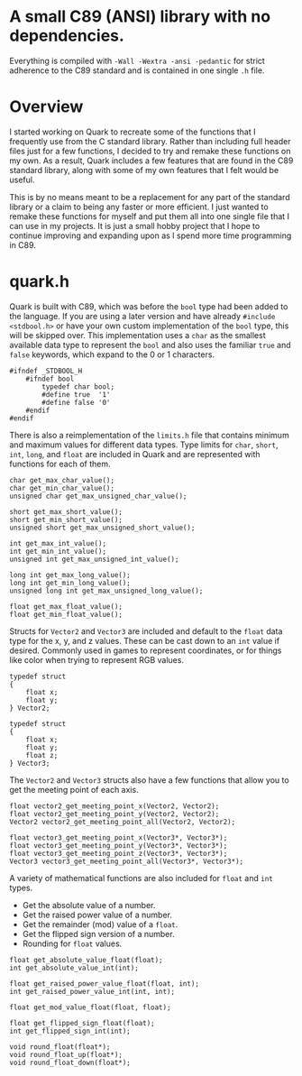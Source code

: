 # A small C89 (ANSI) library with no dependencies.
Everything is compiled with ```-Wall -Wextra -ansi -pedantic``` for strict adherence to the C89 standard and is contained in one single ```.h``` file.

# Overview

I started working on Quark to recreate some of the functions that I frequently use from the C standard library. Rather than including full header files just for a few functions, I decided to try and remake these functions on my own. As a result, Quark includes a few features that are found in the C89 standard library, along with some of my own features that I felt would be useful. 

This is by no means meant to be a replacement for any part of the standard library or a claim to being any faster or more efficient. I just wanted to remake these functions for myself and put them all into one single file that I can use in my projects. It is just a small hobby project that I hope to continue improving and expanding upon as I spend more time programming in C89.

# quark.h

Quark is built with C89, which was before the ```bool``` type had been added to the language. If you are using a later version and have already ```#include <stdbool.h>``` or have your own custom implementation of the ```bool``` type, this will be skipped over. This implementation uses a ```char``` as the smallest available data type to represent the ```bool``` and also uses the familiar ```true``` and ```false``` keywords, which expand to the 0 or 1 characters.

```
#ifndef _STDBOOL_H         
    #ifndef bool           
        typedef char bool; 
        #define true  '1'   
        #define false '0'
    #endif
#endif
```

There is also a reimplementation of the ```limits.h``` file that contains minimum and maximum values for different data types. Type limits for ```char```, ```short```, ```int```, ```long```, and ```float``` are included in Quark and are represented with functions for each of them. 

```
char get_max_char_value();
char get_min_char_value();
unsigned char get_max_unsigned_char_value();

short get_max_short_value();
short get_min_short_value();
unsigned short get_max_unsigned_short_value();

int get_max_int_value();
int get_min_int_value();
unsigned int get_max_unsigned_int_value();

long int get_max_long_value();
long int get_min_long_value();
unsigned long int get_max_unsigned_long_value();

float get_max_float_value();
float get_min_float_value();
```

Structs for ```Vector2``` and ```Vector3``` are included and default to the ```float``` data type for the x, y, and z values. These can be cast down to an ```int``` value if desired. Commonly used in games to represent coordinates, or for things like color when trying to represent RGB values.

```
typedef struct 
{
    float x;
    float y;
} Vector2; 

typedef struct
{
    float x;
    float y;
    float z;
} Vector3; 
```

The ```Vector2``` and ```Vector3``` structs also have a few functions that allow you to get the meeting point of each axis.

```
float vector2_get_meeting_point_x(Vector2, Vector2); 
float vector2_get_meeting_point_y(Vector2, Vector2);
Vector2 vector2_get_meeting_point_all(Vector2, Vector2);

float vector3_get_meeting_point_x(Vector3*, Vector3*); 
float vector3_get_meeting_point_y(Vector3*, Vector3*);
float vector3_get_meeting_point_z(Vector3*, Vector3*);
Vector3 vector3_get_meeting_point_all(Vector3*, Vector3*);
```

A variety of mathematical functions are also included for ```float``` and ```int``` types.

- Get the absolute value of a number.
- Get the raised power value of a number.
- Get the remainder (mod) value of a ```float```.
- Get the flipped sign version of a number.
- Rounding for ```float``` values.

```
float get_absolute_value_float(float); 
int get_absolute_value_int(int); 

float get_raised_power_value_float(float, int); 
int get_raised_power_value_int(int, int); 

float get_mod_value_float(float, float); 

float get_flipped_sign_float(float); 
int get_flipped_sign_int(int); 

void round_float(float*);      
void round_float_up(float*);   
void round_float_down(float*); 
```



